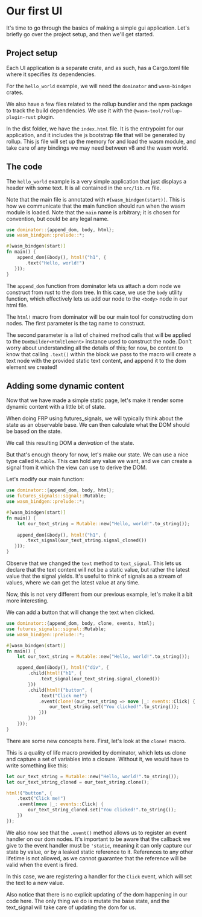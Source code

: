 # Our first UI

It's time to go through the basics of making a simple gui application.
Let's briefly go over the project setup, and then we'll get started.

## Project setup

Each UI application is a separate crate, and as such, has a Cargo.toml file where it specifies its dependencies.

For the `hello_world` example, we will need the `dominator` and `wasm-bindgen` crates.

We also have a few files related to the rollup bundler and the npm package to track the build dependencies.
We use it with the `@wasm-tool/rollup-plugin-rust` plugin.

In the dist folder, we have the `index.html` file.
It is the entrypoint for our application, and it includes the js bootstrap file that will be generated by rollup.
This js file will set up the memory for and load the wasm module, and take care of any bindings we may need between v8 and the wasm world.


## The code

The `hello_world` example is a very simple application that just displays a header with some text.
It is all contained in the `src/lib.rs` file.

Note that the main file is annotated with `#[wasm_bindgen(start)]`.
This is how we communicate that the main function should run when the wasm module is loaded.
Note that the `main` name is arbitrary; it is chosen for convention, but could be any legal name.

```rust
use dominator::{append_dom, body, html};
use wasm_bindgen::prelude::*;

#[wasm_bindgen(start)]
fn main() {
    append_dom(&body(), html!("h1", {
       .text("Hello, world!")
   }));
}
```

The `append_dom` function from dominator lets us attach a dom node we construct from rust to the dom tree.
In this case, we use the `body` utility function, which effectively lets us add our node to the `<body>` node in our html file.

The `html!` macro from dominator will be our main tool for constructing dom nodes.
The first parameter is the tag name to construct.

The second parameter is a list of chained method calls that will be applied to the `DomBuilder<HtmlElement>` instance used to construct the node.
Don't worry about understanding all the details of this; for now, be content to know that calling `.text()` within the block we pass to the macro will create a text node with the provided static text content, and append it to the dom element we created!

## Adding some dynamic content

Now that we have made a simple static page, let's make it render some dynamic content with a little bit of state.

When doing FRP using futures_signals, we will typically think about the state as an observable base.
We can then calculate what the DOM should be based on the state.

We call this resulting DOM a *derivation* of the state.

But that's enough theory for now, let's make our state.
We can use a nice type called `Mutable`. 
This can hold any value we want, and we can create a signal from it which the view can use to derive the DOM.

Let's modify our main function:

```rust
use dominator::{append_dom, body, html};
use futures_signals::signal::Mutable;
use wasm_bindgen::prelude::*;

#[wasm_bindgen(start)]
fn main() {
    let our_text_string = Mutable::new("Hello, world!".to_string());
    
    append_dom(&body(), html!("h1", {
       .text_signal(our_text_string.signal_cloned())
   }));
}
```

Observe that we changed the `text` method to `text_signal`. 
This lets us declare that the text content will not be a static value, but rather the latest value that the signal yields.
It's useful to think of signals as a stream of values, where we can get the latest value at any time.

Now, this is not very different from our previous example, let's make it a bit more interesting.

We can add a button that will change the text when clicked.

```rust
use dominator::{append_dom, body, clone, events, html};
use futures_signals::signal::Mutable;
use wasm_bindgen::prelude::*;

#[wasm_bindgen(start)]
fn main() {
    let our_text_string = Mutable::new("Hello, world!".to_string());

    append_dom(&body(), html!("div", {
        .child(html!("h1", {
            .text_signal(our_text_string.signal_cloned())
        }))
        .child(html!("button", {
            .text("Click me!")
            .event(clone!(our_text_string => move |_: events::Click| {
                our_text_string.set("You clicked!".to_string());
            }))
        }))
    }));
}
```

There are some new concepts here.
First, let's look at the `clone!` macro.

This is a quality of life macro provided by dominator, which lets us clone and capture a set of variables into a closure.
Without it, we would have to write something like this:

```rust
let our_text_string = Mutable::new("Hello, world!".to_string());
let our_text_string_cloned = our_text_string.clone();

html!("button", {
    .text("Click me!")
    .event(move |_: events::Click| {
        our_text_string_cloned.set("You clicked!".to_string());
    })
});
```

We also now see that the `.event()` method allows us to register an event handler on our dom nodes.
It's important to be aware that the callback we give to the event handler must be `'static`, meaning it can only capture our state by value, or by a leaked static reference to it.
References to any other lifetime is not allowed, as we cannot guarantee that the reference will be valid when the event is fired.

In this case, we are registering a handler for the `Click` event, which will set the text to a new value.

Also notice that there is no explicit updating of the dom happening in our code here.
The only thing we do is mutate the base state, and the text_signal will take care of updating the dom for us.